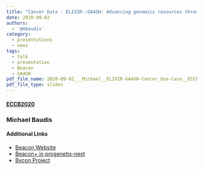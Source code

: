 ```yaml
---
title: "Cancer Data - ELIXIR::GA4GH: Advancing genomics resources through standards and ontologies"
date: 2020-09-02
authors:
  - '@mbaudis'
category:
  - presentations
  - news
tags:
  - talk
  - presentation
  - Beacon
  - GA4GH
pdf_file_name: 2020-09-02___Michael__ELIXIR-GA4GH-Cancer_Use-Case__ECCB2020.pdf
pdf_file_type: slides
---
```



#### [ECCB2020](https://eccb2020.info/ntbew02-elixirga4gh-advancing-genomics-through-expedited-data-access-enabled-by-standards-and-ontologies/)
### Michael Baudis


#### Additional Links

* [Beacon Website](http://beacon-project.io)
* [Beacon+ in progenetix-next](http://next.progenetix.org/)
* [Bycon Project](https://github.com/progenetix/bycon)
